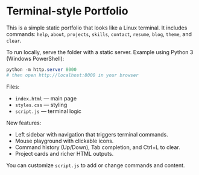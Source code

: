 # Terminal-style Portfolio

This is a simple static portfolio that looks like a Linux terminal. It includes commands: `help`, `about`, `projects`, `skills`, `contact`, `resume`, `blog`, `theme`, and `clear`.

To run locally, serve the folder with a static server. Example using Python 3 (Windows PowerShell):

```powershell
python -m http.server 8000
# then open http://localhost:8000 in your browser
```

Files:
- `index.html` — main page
- `styles.css` — styling
- `script.js` — terminal logic

New features:
- Left sidebar with navigation that triggers terminal commands.
- Mouse playground with clickable icons.
- Command history (Up/Down), Tab completion, and Ctrl+L to clear.
- Project cards and richer HTML outputs.

You can customize `script.js` to add or change commands and content.

